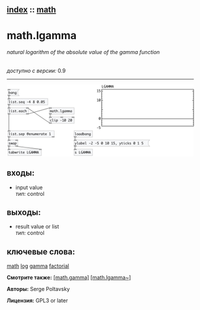 [index](index.html) :: [math](category_math.html)
---

# math.lgamma

###### natural logarithm of the absolute value of the gamma function

*доступно с версии:* 0.9

---




[![example](../examples/img/math.lgamma.jpg)](../examples/pd/math.lgamma.pd)









## входы:

* input value<br>
_тип:_ control



## выходы:

* result value or list<br>
_тип:_ control



## ключевые слова:

[math](keywords/math.html)
[log](keywords/log.html)
[gamma](keywords/gamma.html)
[factorial](keywords/factorial.html)



**Смотрите также:**
[\[math.gamma\]](math.gamma.html)
[\[math.lgamma~\]](math.lgamma~.html)




**Авторы:** Serge Poltavsky




**Лицензия:** GPL3 or later





